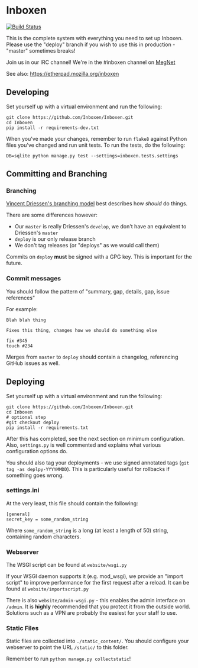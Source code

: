 Inboxen
=======

[![Build Status](https://travis-ci.org/Inboxen/Inboxen.svg?branch=master)](https://travis-ci.org/Inboxen/Inboxen)

This is the complete system with everything you need to set up Inboxen. Please
use the "deploy" branch if you wish to use this in production - "master"
sometimes breaks!

Join us in our IRC channel! We're in the #inboxen channel on [MegNet](https://www.megworld.co.uk/irc/)

See also: <https://etherpad.mozilla.org/inboxen>

Developing
----------

Set yourself up with a virtual environment and run the following:

```
git clone https://github.com/Inboxen/Inboxen.git
cd Inboxen
pip install -r requirements-dev.txt
```

When you've made your changes, remember to run `flake8` against Python files
you've changed and run unit tests. To run the tests, do the following:

```
DB=sqlite python manage.py test --settings=inboxen.tests.settings
```

Committing and Branching
------------------------

### Branching

[Vincent Driessen's branching model](http://nvie.com/posts/a-successful-git-branching-model/) best
describes how *should* do things.

There are some differences however:
* Our `master` is really Driessen's `develop`, we don't have an equivalent to Driessen's `master`
* `deploy` is our only release branch
* We don't tag releases (or "deploys" as we would call them)

Commits on `deploy` **must** be signed with a GPG key. This is important for the future.

### Commit messages

You should follow the pattern of "summary, gap, details, gap, issue references"

For example:

```
Blah blah thing

Fixes this thing, changes how we should do something else

fix #345
touch #234
```

Merges from `master` to `deploy` should contain a changelog, referencing GitHub issues as well.

Deploying
---------

Set yourself up with a virtual environment and run the following:

```
git clone https://github.com/Inboxen/Inboxen.git
cd Inboxen
# optional step
#git checkout deploy
pip install -r requirements.txt
```

After this has completed, see the next section on minimum configuration. Also,
`settings.py` is well commented and explains what various configuration options
do.

You should also tag your deployments - we use signed annotated tags (`git tag -as deplpy-YYYYMMDD`).
This is particularly useful for rollbacks if something goes wrong.

### settings.ini

At the very least, this file should contain the following:

```
[general]
secret_key = some_random_string
```

Where `some_random_string` is a long (at least a length of 50) string,
containing random characters.

### Webserver

The WSGI script can be found at `website/wsgi.py`

If your WSGI daemon supports it (e.g. mod_wsgi), we provide an "import script"
to improve performance for the first request after a reload. It can be found at
`website/importscript.py`

There is also `website/admin-wsgi.py` - this enables the admin interface on
`/admin`. It is **highly** recommended that you protect it from the outside world.
Solutions such as a VPN are probably the easiest for your staff to use.

### Static Files

Static files are collected into `./static_content/`. You should configure your
webserver to point the URL `/static/` to this folder.

Remember to run `python manage.py collectstatic`!
